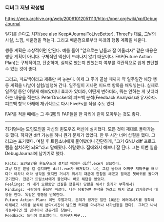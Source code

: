 ### 디버그 저널 작성법

https://web.archive.org/web/20061012051113/http://xper.org/wiki/xp/DebugJournal

일기를 쓴다고 치자(see also KeepAJournalToLiveBetter). ThreeFs 대로, 그날의 사실, 느낌, 배운점을 적는다. 그리고 배운점으로부터 미래의 행동 계획을 세운다.

행동 계획은 추상적이면 안된다. 예를 들어 "앞으로는 남들과 잘 어울리자" 같은 내용은 행동 계획이 아니다. 구체적인 액션이 드러나지 않기 때문이다. FAP(Future Action Plan)는 구체적이고, 단순하며, 실제로 했는지 안했는지 여부를 객관적으로 쉽게 판단할 수 있는 것이 좋다.

그리고, 피드백이라고 제목만 써 놓는다. 이제 그 주가 끝날 때까지 약 일주일간 해당 행동 계획을 나날이 실험/실행해 간다. 일주일이 지나면 피드백 항목을 채워넣는다. 실제로 일주일 동안 이렇게 해보았더니 효과가 있더라, 어떤게 변하더라, 뭐는 안하는 게 낫더라 하는 내용을 적는다. PeterDrucker의 피드백 분석(Feedback Analysis)과 유사하다. 피드백 항목 아래에 재귀적으로 다시 FiveFs를 적을 수도 있다.

FAP를 적을 때에는 그 주(週)의 FAP들을 한 자리에 같이 모아두는 것도 좋다.

---

허거덩씨는 모인모인을 자신의 윈도우즈 머신에 설치했다. 모든 것이 제대로 돌아가는 듯 했다. 하지만 diff 기능을 하니 뭔가 문제가 있었다. 한 두 시간 너머 삽질을 했다. 그러고는 포기했다. 
며칠 후 트림소녀에게 물어봤더니 간단하게, "그거 GNU diff 프로그램을 설치하면 되요"라고 말해줬다. 허탈했다. 집에와서 해보니 잘 된다. 그는 이번 일을 DebugJournal에 남기기로 했다. 

```
Facts: 모인모인을 윈도우즈에 설치할 때에는 diff.exe가 필요하다. 
그냥 다운 받을 걸 설치하면 diff.exe가 빠져있다. 나는 그걸 몰라서 어쩌구 저쩌구를 해보다가 아차차 어라 생각을 했지만 거시기 뭐시기 때문에 한참을 헤맸고 결국은 쳇바퀴를 돌다가 포기했다. 전문가 트림소녀에게 물었더니 바로 해답을 얻었다. 
Feelings: 왜 내가 오랫동안 삽질을 했을까? 당황을 해서? 용기가 부족해서? 
Findings: 사람에게 물으면 빠르다. 나는 당황하면 분석을 하려고 하지 않고 임기응변식 대응을 한다. 똑같은 행동을 반복한다. 
Future Action Plan: 이번 주말까지, 문제가 생기면 일단 10분간 에러메시지를 정확히 이해하고 사유를 분석해 본다(시간이 남으면 커피를 마시거나 내가신장을 한다). 그러고 나서 가능하다면 웹 검색이나 전문가를 찾는다. 
Feedback: 드디어 토요일이다. 어쩌구저쩌구... 
```